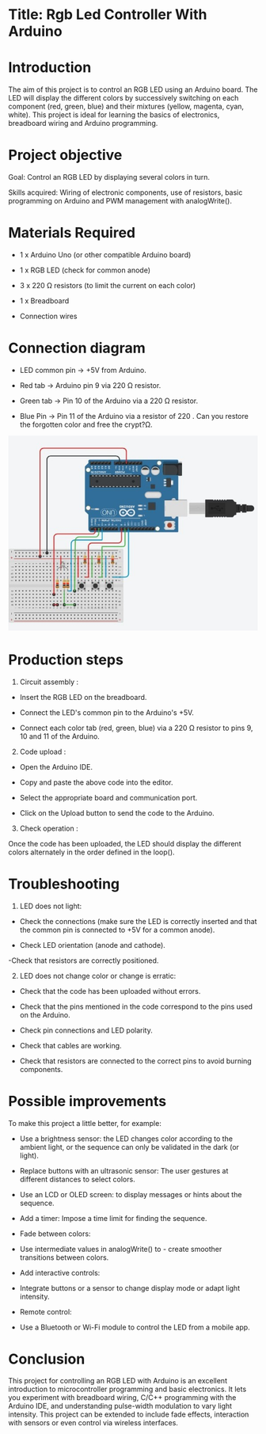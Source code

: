 # Title: Rgb Led Controller With Arduino
			
# Introduction	
The aim of this project is to control an RGB LED using an Arduino board. The LED will display the different colors by successively switching on each component (red, green, blue) and their mixtures (yellow, magenta, cyan, white). This project is ideal for learning the basics of electronics, breadboard wiring and Arduino programming.


# Project objective

 Goal: Control an RGB LED by displaying several colors in turn.

 Skills acquired: Wiring of electronic components, use of resistors, basic programming on Arduino and PWM management with analogWrite().


# Materials Required

- 1 x Arduino Uno (or other compatible Arduino board)

- 1 x RGB LED (check for common anode)

- 3 x 220 Ω resistors (to limit the current on each color)

- 1 x Breadboard

- Connection wires
	 
	 
# Connection diagram

- LED common pin → +5V from Arduino.

- Red tab → Arduino pin 9 via 220 Ω resistor.

- Green tab → Pin 10 of the Arduino via a 220 Ω resistor.

- Blue Pin → Pin 11 of the Arduino via a resistor of 220 . Can you restore the forgotten color and free the crypt?Ω.


![Circuit Diagram](circuit.jpeg)

 
# Production steps

1. Circuit assembly :

- Insert the RGB LED on the breadboard.

- Connect the LED's common pin to the Arduino's +5V.

- Connect each color tab (red, green, blue) via a 220 Ω resistor to pins 9, 10 and 11 of the Arduino.

2. Code upload :

- Open the Arduino IDE.

- Copy and paste the above code into the editor.

- Select the appropriate board and communication port.
- Click on the Upload button to send the code to the Arduino.

3. Check operation :

Once the code has been uploaded, the LED should display the different colors alternately in the order defined in the loop().


# Troubleshooting
 
1. LED does not light:

- Check the connections (make sure the LED is correctly inserted and that the common pin is connected to +5V for a common anode).

- Check LED orientation (anode and cathode).

-Check that resistors are correctly positioned.

2. LED does not change color or change is erratic:

- Check that the code has been uploaded without errors.

- Check that the pins mentioned in the code correspond to the pins used on the Arduino.


- Check pin connections and LED polarity.
- Check that cables are working.

- Check that resistors are connected to the correct pins to avoid burning components.

# Possible improvements
To make this project a little better, for example:
- Use a brightness sensor: the LED changes color according to the ambient light, or the sequence can only be validated in the dark (or light).

- Replace buttons with an ultrasonic sensor: The user gestures at different distances to select colors.

- Use an LCD or OLED screen: to display messages or hints about the sequence.

- Add a timer: Impose a time limit for finding the sequence.

* Fade between colors:
- Use intermediate values in analogWrite() to - create smoother transitions between colors.


* Add interactive controls:
- Integrate buttons or a sensor to change display mode or adapt light intensity.

* Remote control:
- Use a Bluetooth or Wi-Fi module to control the LED from a mobile app.


# Conclusion
This project for controlling an RGB LED with Arduino is an excellent introduction to microcontroller programming and basic electronics. It lets you experiment with breadboard wiring, C/C++ programming with the Arduino IDE, and understanding pulse-width modulation to vary light intensity. This project can be extended to include fade effects, interaction with sensors or even control via wireless interfaces.
 